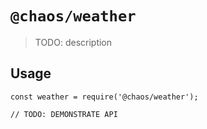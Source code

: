 # `@chaos/weather`

> TODO: description

## Usage

```
const weather = require('@chaos/weather');

// TODO: DEMONSTRATE API
```
